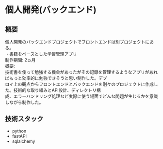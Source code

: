 # 個人開発(バックエンド)

## 概要
個人開発のバックエンドプロジェクトでフロントエンドは別プロジェクトにある。<br>
・書籍をベースとした学習管理アプリ<br>
制作期間: 2ヵ月<br>
概要:<br>
技術書を使って勉強する機会があったがその記録を管理するようなアプリがあればもっと効率的に勉強できそうと思い制作した。デプ<br>ロイ上の観点からフロントエンドとバックエンドを別々のプロジェクトに作成した。技術的な取り組みとAPI設計、ディレクトリ構<br>成、エラーハンドリング処理など実際に使う場面でどんな問題が生じるかを意識しながら制作した。


## 技術スタック
- python
- fastAPI
- sqlalchemy
